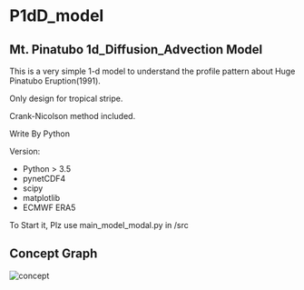 # P1dD_model

## Mt. Pinatubo 1d_Diffusion_Advection Model

This is a very simple 1-d model to understand the profile pattern about Huge Pinatubo Eruption(1991).

Only design for tropical stripe.

Crank-Nicolson method included.

Write By Python

Version:
  + Python > 3.5
  + pynetCDF4
  + scipy
  + matplotlib
  + ECMWF ERA5
  
To Start it, Plz use main_model_modal.py in /src

## Concept Graph
![concept](https://github.com/zfh1997/P1dD_model/raw/master/readme/1-d_model.bmp)
